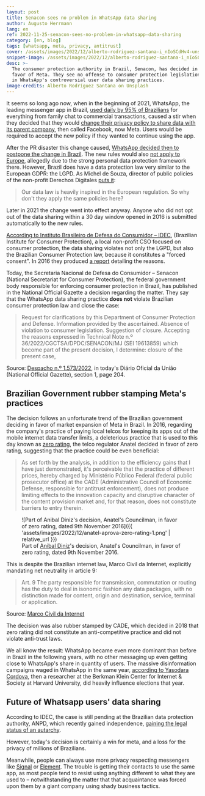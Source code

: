 ```yaml
---
layout: post
title: Senacon sees no problem in WhatsApp data sharing
author: Augusto Herrmann
lang: en
ref: 2022-11-25-senacon-sees-no-problem-in-whatsapp-data-sharing
category: [en, blog]
tags: [whatsapp, meta, privacy, antitrust]
cover: /assets/images/2022/12/alberto-rodriguez-santana-i_nIoSCdHv4-unsplash.jpg
snippet-image: /assets/images/2022/12/alberto-rodriguez-santana-i_nIoSCdHv4-unsplash.jpg
desc: >-
  The consumer protection authority in Brazil, Senacon, has decided in
  favor of Meta. They see no offense to consumer protection legislation
  in WhatsApp's controversial user data sharing practices.
image-credits: Alberto Rodríguez Santana on Unsplash
---
```


It seems so long ago now, when in the beginning of 2021, WhatsApp, the
leading messenger app in Brazil,
[used daily by 95% of Brazilians](https://canaltech.com.br/apps/95-porcento-dos-brasileiros-que-usam-o-whatsapp-abrem-o-app-todos-os-dias-171055/)
for everything from family chat to commercial transactions, caused a stir
when they decided that they would
[change their privacy policy to share data with its parent company](https://g1.globo.com/economia/tecnologia/noticia/2021/01/06/whatsapp-comeca-a-avisar-que-ira-compartilhar-dados-dos-usuarios-com-o-facebook.ghtml),
then called Facebook, now Meta. Users would be required to accept the new
policy if they wanted to continue using the app.

After the PR disaster this change caused,
[WhatsApp decided then to postpone the change in Brazil](https://www.bbc.com/portuguese/brasil-55680262).
The new rules would also
[not apply to Europe](https://www.bbc.com/portuguese/geral-55606054),
allegedly due to the strong personal data protection framework there.
However, Brazil does have a data protection law very similar to the
European GDPR: the LGPD. As Michel de Souza, director of public policies
of the non-profit Derechos Digitales
[puts it](https://idec.org.br/idec-na-imprensa/whatsapp-mantem-segredo-sobre-dados-compartilhados):

> Our data law is heavily inspired in the European regulation. So why
> don't they apply the same policies here?

Later in 2021 the change went into effect anyway. Anyone who did not opt
out of the data sharing within a 30 day window opened in 2016 is
submitted automatically to the new rules.

[According to Instituto Brasileiro de Defesa do Consumidor – IDEC](https://idec.org.br/dicas-e-direitos/mudanca-na-privacidade-do-whatsapp-e-agora),
(Brazilian Institute for Consumer Protection), a local non-profit CSO
focused on consumer protection, the data sharing violates not only the
LGPD, but also the Brazilian Consumer Protection law, because it
constitutes a "forced consent". In 2016 they produced
[a report](http://www.idec.org.br/pdf/relatorio-whatsapp-termos-de-uso.pdf)
detailing the reasons.

Today, the Secretaria Nacional de Defesa do Consumidor – Senacon
(National Secretariat for Consumer Protection), the federal government
body responsible for enforcing consumer protection in Brazil, has
published in the National Official Gazette a decision regarding the
matter. They say that the WhatsApp data sharing practice **does not**
violate Brazilian consumer protection law and close the case:

> Request for clarifications by this Department of Consumer Protection and
> Defense. Information provided by the ascertained. Absence of violation
> to consumer legislation. Suggestion of closure. Accepting the reasons
> expressed in Technical Note n.º 36/2022/CGCTSA/DPDC/SENACON/MJ (SEI
> 19613859) which become part of the present decision, I determine:
> closure of the present case,

Source:
[Despacho n.º 1.573/2022](https://www.in.gov.br/en/web/dou/-/despacho-n-1.573/2022-446097082),
in today's Diário Oficial da União (National Official Gazette), section 1,
page 204.

## Brazilian Government rubber stamping Meta's practices

The decision follows an unfortunate trend of the Brazilian government
deciding in favor of market expansion of Meta in Brazil. In 2016,
regarding the company's practice of paying local telcos for keeping its
apps out of the mobile internet data transfer limits, a deleterious
practice that is used to this day known as
[zero rating](https://www.youtube.com/watch?v=gcJ7RnbMjE8),
the telco regulator Anatel decided in favor of zero rating, suggesting
that the practice could be even beneficial:

> As set forth by the analysis, in addition to the efficiency gains that
> I have just demonstrated, it's perceivable that the practice of
> different prices, hereby charged by Ministério Público Federal (federal
> public prosecutor office) at the CADE (Administrative Council of
> Economic Defense, responsible for antitrust enforcement), does not
> produce limiting effects to the innovation capacity and disruptive
> character of the content provision market and, for that reason, does
> not constitute barriers to entry therein.

<figure markdown="1">
![Part of Anibal Diniz's decision, Anatel's Councilman, in favor of zero rating, dated 9th November 2016]({{ 'assets/images/2022/12/anatel-aprova-zero-rating-1.png' | relative_url }})
<figcaption>Part of <a href="https://en.wikipedia.org/wiki/An%C3%ADbal_Diniz">Anibal Diniz</a>'s decision, Anatel's Councilman, in favor of zero rating, dated 9th November 2016.</figcaption>
</figure>

This is despite the Brazilian internet law, Marco Civil da Internet,
explicitly mandating net neutrality in article 9:

> Art. 9 The party responsible for transmission, commutation or routing
> has the duty to deal in isonomic fashion any data packages, with no
> distinction made for content, origin and destination, service, terminal
> or application.

Source:
[Marco Civil da Internet](http://www.planalto.gov.br/ccivil_03/_ato2011-2014/2014/lei/l12965.htm#art9)

The decision was also rubber stamped by CADE, which decided in 2018 that
zero rating did not constitute an anti-competitive practice and did not
violate anti-trust laws.

We all know the result: WhatsApp became even more dominant than before in
Brazil in the following years, with no other messaging up even getting
close to WhatsApp's share in quantity of users. The massive disinformation
campaigns waged in WhatsApp in the same year,
[according to Yasodara Cordova](https://theintercept.com/2018/08/10/whatsapp-facebook-gratis-fake-news/),
then a researcher at the Berkman Klein Center for Internet & Society at
Harvard University, did heavily influence elections that year.

## Future of Whatsapp users' data sharing

According to IDEC, the case is still pending at the Brazilian data
protection authority, ANPD, which recently gained independence,
[gaining the legal status of an autarchy](https://www.in.gov.br/en/web/dou/-/medida-provisoria-n-1.124-de-13-de-junho-de-2022-407804608).

However, today's decision is certainly a win for meta, and a loss for
the privacy of millions of Brazilians.

Meanwhile, people can always use more privacy respecting messengers like
[Signal](https://signal.org/) or [Element](https://element.io/). The
trouble is getting their contacts to use the same app, as most people
tend to resist using anything different to what they are used to –
notwithstanding the matter that that acquaintance was forced upon them by
a giant company using shady business tactics.
